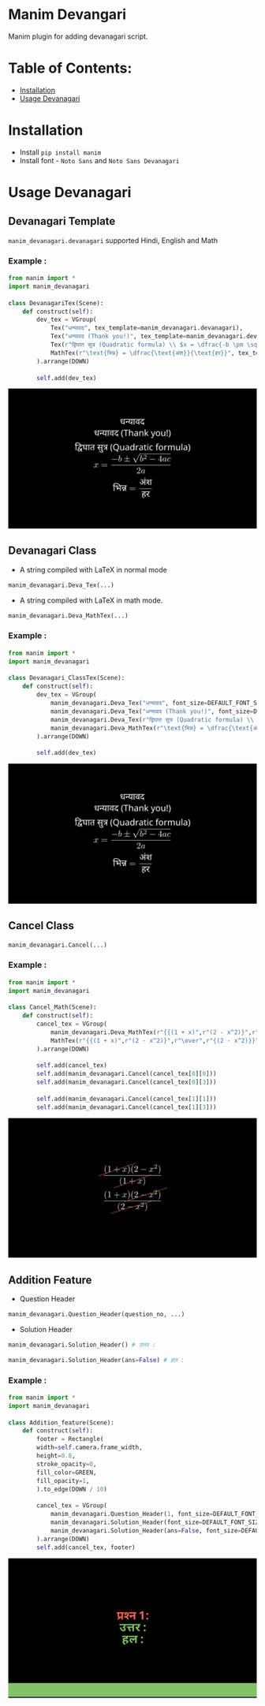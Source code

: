 # Manim Devangari

Manim plugin for adding devanagari script.

# Table of Contents:

* [Installation](#installation)
* [Usage Devanagari](#usage-devanagari)

# Installation

* Install `pip install manim`
* Install font - `Noto Sans` and `Noto Sans Devanagari`

# Usage Devanagari

## Devanagari Template

`manim_devanagari.devanagari` supported Hindi, English and Math

### Example :

```python
from manim import *
import manim_devanagari

class DevanagariTex(Scene):
    def construct(self):
        dev_tex = VGroup(
            Tex("धन्यावद", tex_template=manim_devanagari.devanagari),
            Tex("धन्यावद (Thank you!)", tex_template=manim_devanagari.devanagari),
            Tex(r"द्विघात सुत्र (Quadratic formula) \\ $x = \dfrac{-b \pm \sqrt{b^2 - 4ac}}{2a}$", tex_template=manim_devanagari.devanagari),
            MathTex(r"\text{भिन्न} = \dfrac{\text{अंश}}{\text{हर}}", tex_template=manim_devanagari.devanagari)
        ).arrange(DOWN)

        self.add(dev_tex)
```

![DevanagariTex](https://github.com/avnlearn/manim-devanagari/blob/master/assets/images/1.png?raw=true)

## Devanagari Class

- A string compiled with LaTeX in normal mode

```python
manim_devanagari.Deva_Tex(...)
```

- A string compiled with LaTeX in math mode.

```python
manim_devanagari.Deva_MathTex(...)
```

### Example :

```python
from manim import *
import manim_devanagari

class Devanagari_ClassTex(Scene):
    def construct(self):
        dev_tex = VGroup(
            manim_devanagari.Deva_Tex("धन्यावद", font_size=DEFAULT_FONT_SIZE),
            manim_devanagari.Deva_Tex("धन्यावद (Thank you!)", font_size=DEFAULT_FONT_SIZE),
            manim_devanagari.Deva_Tex(r"द्विघात सुत्र (Quadratic formula) \\ $x = \dfrac{-b \pm \sqrt{b^2 - 4ac}}{2a}$", font_size=DEFAULT_FONT_SIZE),
            manim_devanagari.Deva_MathTex(r"\text{भिन्न} = \dfrac{\text{अंश}}{\text{हर}}", font_size=DEFAULT_FONT_SIZE)
        ).arrange(DOWN)

        self.add(dev_tex)
```

![Devanagari_ClassTex](https://github.com/avnlearn/manim-devanagari/blob/master/assets/images/2.png?raw=true)

## Cancel Class

```python
manim_devanagari.Cancel(...)
```

### Example :

```python
from manim import *
import manim_devanagari

class Cancel_Math(Scene):
    def construct(self):
        cancel_tex = VGroup(
            manim_devanagari.Deva_MathTex(r"{{(1 + x)",r"(2 - x^2)}",r"\over",r"{(1 + x)}}", font_size=DEFAULT_FONT_SIZE),
            MathTex(r"{{(1 + x)",r"(2 - x^2)}",r"\over",r"{(2 - x^2)}}")
        ).arrange(DOWN)

        self.add(cancel_tex)
        self.add(manim_devanagari.Cancel(cancel_tex[0][0]))
        self.add(manim_devanagari.Cancel(cancel_tex[0][3]))

        self.add(manim_devanagari.Cancel(cancel_tex[1][1]))
        self.add(manim_devanagari.Cancel(cancel_tex[1][3]))
```

![Cancel_Math](https://github.com/avnlearn/manim-devanagari/blob/master/assets/images/3.png?raw=true)

## Addition Feature

- Question Header

```python
manim_devanagari.Question_Header(question_no, ...)
```

- Solution Header

```python
manim_devanagari.Solution_Header() # उत्तर :
```

```python
manim_devanagari.Solution_Header(ans=False) # हल :
```

### Example :

```python
from manim import *
import manim_devanagari

class Addition_feature(Scene):
    def construct(self):
        footer = Rectangle(
        width=self.camera.frame_width,
        height=0.8,
        stroke_opacity=0,
        fill_color=GREEN,
        fill_opacity=1,
        ).to_edge(DOWN / 10)

        cancel_tex = VGroup(
            manim_devanagari.Question_Header(1, font_size=DEFAULT_FONT_SIZE),
            manim_devanagari.Solution_Header(font_size=DEFAULT_FONT_SIZE),
            manim_devanagari.Solution_Header(ans=False, font_size=DEFAULT_FONT_SIZE)
        ).arrange(DOWN)
        self.add(cancel_tex, footer)
```

![Addition_feature](https://github.com/avnlearn/manim-devanagari/blob/master/assets/images/4.png?raw=true)
